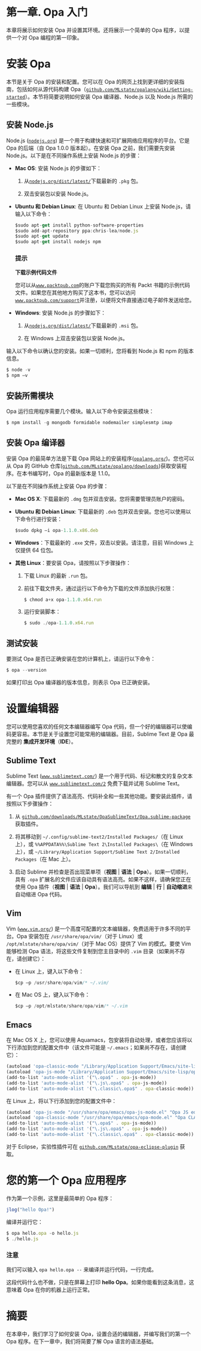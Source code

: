 # 第一章. Opa 入门

本章将展示如何安装 Opa 并设置其环境。还将展示一个简单的 Opa 程序，以提供一个对 Opa 编程的第一印象。

# 安装 Opa

本节是关于 Opa 的安装和配置。您可以在 Opa 的网页上找到更详细的安装指南，包括如何从源代码构建 Opa（[`github.com/MLstate/opalang/wiki/Getting-started`](https://github.com/MLstate/opalang/wiki/Getting-started)）。本节将简要说明如何安装 Opa 编译器、Node.js 以及 Node.js 所需的一些模块。

## 安装 Node.js

Node.js ([`nodejs.org`](http://nodejs.org)) 是一个用于构建快速和可扩展网络应用程序的平台。它是 Opa 的后端（自 Opa 1.0.0 版本起）。在安装 Opa 之前，我们需要先安装 Node.js。以下是在不同操作系统上安装 Node.js 的步骤：

+   **Mac OS**: 安装 Node.js 的步骤如下：

    1.  从[`nodejs.org/dist/latest/`](http://nodejs.org/dist/latest/)下载最新的 `.pkg` 包。

    1.  双击安装包以安装 Node.js。

+   **Ubuntu 和 Debian Linux**: 在 Ubuntu 和 Debian Linux 上安装 Node.js，请输入以下命令：

    ```js
    $sudo apt-get install python-software-properties
    $sudo add-apt-repository ppa:chris-lea/node.js
    $sudo apt-get update
    $sudo apt-get install nodejs npm

    ```

    ### 提示

    **下载示例代码文件**

    您可以从[`www.packtpub.com`](http://www.packtpub.com)的账户下载您购买的所有 Packt 书籍的示例代码文件。如果您在其他地方购买了这本书，您可以访问[`www.packtpub.com/support`](http://www.packtpub.com/support)并注册，以便将文件直接通过电子邮件发送给您。

+   **Windows**: 安装 Node.js 的步骤如下：

    1.  从[`nodejs.org/dist/latest/`](http://nodejs.org/dist/latest/)下载最新的 `.msi` 包。

    1.  在 Windows 上双击安装包以安装 Node.js。

输入以下命令以确认您的安装。如果一切顺利，您将看到 Node.js 和 npm 的版本信息。

```js
$ node -v
$ npm –v

```

## 安装所需模块

Opa 运行应用程序需要几个模块。输入以下命令安装这些模块：

```js
$ npm install -g mongodb formidable nodemailer simplesmtp imap

```

## 安装 Opa 编译器

安装 Opa 的最简单方法是下载 Opa 网站上的安装程序([`opalang.org/`](http://opalang.org/))。您也可以从 Opa 的 GitHub 仓库([`github.com/MLstate/opalang/downloads`](https://github.com/MLstate/opalang/downloads))获取安装程序。在本书编写时，Opa 的最新版本是 1.1.0。

以下是在不同操作系统上安装 Opa 的步骤：

+   **Mac OS X**: 下载最新的 `.dmg` 包并双击安装。您将需要管理员账户的密码。

+   **Ubuntu 和 Debian Linux**: 下载最新的 `.deb` 包并双击安装。您也可以使用以下命令行进行安装：

    ```js
    $sudo dpkg –i opa-1.1.0.x86.deb

    ```

+   **Windows**：下载最新的 `.exe` 文件，双击以安装。请注意，目前 Windows 上仅提供 64 位包。

+   **其他 Linux**：要安装 Opa，请按照以下步骤操作：

    1.  下载 Linux 的最新 `.run` 包。

    1.  前往下载文件夹，通过运行以下命令为下载的文件添加执行权限：

        ```js
        $ chmod a+x opa-1.1.0.x64.run

        ```

    1.  运行安装脚本：

        ```js
        $ sudo ./opa-1.1.0.x64.run

        ```

## 测试安装

要测试 Opa 是否已正确安装在您的计算机上，请运行以下命令：

```js
$ opa --version

```

如果打印出 Opa 编译器的版本信息，则表示 Opa 已正确安装。

# 设置编辑器

您可以使用您喜欢的任何文本编辑器编写 Opa 代码，但一个好的编辑器可以使编码更容易。本节是关于设置您可能常用的编辑器。目前，Sublime Text 是 Opa 最完整的 **集成开发环境**（**IDE**）。

## Sublime Text

Sublime Text ([`www.sublimetext.com/`](http://www.sublimetext.com/)) 是一个用于代码、标记和散文的复杂文本编辑器。您可以从 [`www.sublimetext.com/2`](http://www.sublimetext.com/2) 免费下载并试用 Sublime Text。

有一个 Opa 插件提供了语法高亮、代码补全和一些其他功能。要安装此插件，请按照以下步骤操作：

1.  从 [`github.com/downloads/MLstate/OpaSublimeText/Opa.sublime-package`](https://github.com/downloads/MLstate/OpaSublimeText/Opa.sublime-package) 获取插件。

1.  将其移动到 `~/.config/sublime-text2/Installed Packages/`（在 Linux 上），或 `%%APPDATA%%\Sublime Text 2\Installed Packages\`（在 Windows 上），或 `~/Library/Application Support/Sublime Text 2/Installed Packages`（在 Mac 上）。

1.  启动 Sublime 并检查是否出现菜单项（**视图** | **语法** | **Opa**）。如果一切顺利，具有 `.opa` 扩展名的文件应该自动具有语法高亮。如果不这样，请确保您正在使用 Opa 插件（**视图** | **语法** | **Opa**）。我们可以导航到 **编辑** | **行** | **自动缩进**来自动缩进 Opa 代码。

## Vim

Vim ([`www.vim.org/`](http://www.vim.org/)) 是一个高度可配置的文本编辑器，免费适用于许多不同的平台。Opa 安装包在 `/usr/share/opa/vim/`（对于 Linux）或 `/opt/mlstate/share/opa/vim/`（对于 Mac OS）提供了 Vim 的模式。要使 Vim 能够检测 Opa 语法，将这些文件复制到您主目录中的 `.vim` 目录（如果尚不存在，请创建它）：

+   在 Linux 上，键入以下命令：

    ```js
    $cp –p /usr/share/opa/vim/* ~/.vim/

    ```

+   在 Mac OS 上，键入以下命令：

    ```js
    $cp –p /opt/mlstate/share/opa/vim/* ~/.vim

    ```

## Emacs

在 Mac OS X 上，您可以使用 Aquamacs，包安装将自动处理，或者您应该将以下行添加到您的配置文件中（该文件可能是 `~/.emacs`；如果尚不存在，请创建它）：

```js
(autoload 'opa-classic-mode "/Library/Application Support/Emacs/site-lisp/opa-mode/opa-mode.el" "Opa CLASSIC editing mode." t)
(autoload 'opa-js-mode "/Library/Application Support/Emacs/site-lisp/opa-mode/opa-js-mode.el" "Opa JS editing mode." t)
(add-to-list 'auto-mode-alist '("\.opa$" . opa-js-mode))
(add-to-list 'auto-mode-alist '("\.js\.opa$" . opa-js-mode))
(add-to-list 'auto-mode-alist '("\.classic\.opa$" . opa-classic-mode))
```

在 Linux 上，将以下行添加到您的配置文件中：

```js
(autoload 'opa-js-mode "/usr/share/opa/emacs/opa-js-mode.el" "Opa JS editing mode." t)
(autoload 'opa-classic-mode "/usr/share/opa/emacs/opa-mode.el" "Opa CLASSIC editing mode." t)
(add-to-list 'auto-mode-alist '("\.opa$" . opa-js-mode))
(add-to-list 'auto-mode-alist '("\.js\.opa$" . opa-js-mode))
(add-to-list 'auto-mode-alist '("\.classic\.opa$" . opa-classic-mode))
```

对于 Eclipse，实验性插件可在 [`github.com/MLstate/opa-eclipse-plugin`](https://github.com/MLstate/opa-eclipse-plugin) 获取。

# 您的第一个 Opa 应用程序

作为第一个示例，这里是最简单的 Opa 程序：

```js
jlog("hello Opa!")
```

编译并运行它：

```js
$ opa hello.opa -o hello.js
$ ./hello.js

```

### 注意

我们可以输入 `opa hello.opa --` 来编译并运行代码，一行完成。

这段代码什么也不做，只是在屏幕上打印 **hello Opa**。如果你能看到这条消息，这意味着 Opa 在你的机器上运行正常。

# 摘要

在本章中，我们学习了如何安装 Opa，设置合适的编辑器，并编写我们的第一个 Opa 程序。在下一章中，我们将简要了解 Opa 语言的语法基础。
